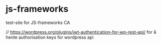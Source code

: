 # js-frameworks

test-site for JS-frameworks CA

// https://wordpress.org/plugins/jwt-authentication-for-wp-rest-api/
for å hente authorisation keys for wordpress api
